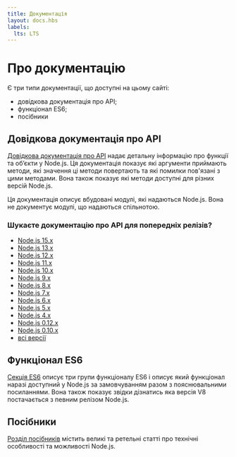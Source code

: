 ```yaml
---
title: Документація
layout: docs.hbs
labels:
  lts: LTS
---
```


# Про документацію

Є три типи документації, що доступні на цьому сайті:

* довідкова документація про API;
* функціонал ES6;
* посібники

## Довідкова документація про API

[Довідкова документація про API](https://nodejs.org/api/) надає детальну інформацію про функції та об’єкти у Node.js. Ця документація показує які аргументи приймають методи, які значення ці методи повертають та які помилки пов'язані з цими методами. Вона також показує які методи доступні для різних версій Node.js.

Ця документація описує вбудовані модулі, які надаються Node.js. Вона не документує модулі, що надаються спільнотою.

<div class="highlight-box">

### Шукаєте документацію про API для попередніх релізів?

* [Node.js 15.x](https://nodejs.org/docs/latest-v15.x/api/)
* [Node.js 13.x](https://nodejs.org/docs/latest-v13.x/api/)
* [Node.js 12.x](https://nodejs.org/docs/latest-v12.x/api/)
* [Node.js 11.x](https://nodejs.org/docs/latest-v11.x/api/)
* [Node.js 10.x](https://nodejs.org/docs/latest-v10.x/api/)
* [Node.js 9.x](https://nodejs.org/docs/latest-v9.x/api/)
* [Node.js 8.x](https://nodejs.org/docs/latest-v8.x/api/)
* [Node.js 7.x](https://nodejs.org/docs/latest-v7.x/api/)
* [Node.js 6.x](https://nodejs.org/docs/latest-v6.x/api/)
* [Node.js 5.x](https://nodejs.org/docs/latest-v5.x/api/)
* [Node.js 4.x](https://nodejs.org/docs/latest-v4.x/api/)
* [Node.js 0.12.x](https://nodejs.org/docs/latest-v0.12.x/api/)
* [Node.js 0.10.x](https://nodejs.org/docs/latest-v0.10.x/api/)
* [всі версії](https://nodejs.org/docs/)

</div>

## Функціонал ES6

[Секція ES6](/en/docs/es6/) описує три групи функціоналу ES6 і описує який функціонал наразі доступний у Node.js за замовчуванням разом з пояснювальними посиланнями. Вона також показує звідки дізнатись яка версія V8 постачається з певним релізом Node.js.

## Посібники

[Розділ посібників](/en/docs/guides/) містить великі та ретельні статті про технічні особливості та можливості Node.js.
